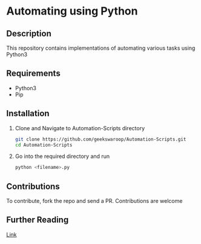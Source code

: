 # Automating using Python
## Description
This repository contains implementations of automating various tasks using Python3
## Requirements
* Python3
* Pip

## Installation
1. Clone and Navigate to Automation-Scripts directory
	```bash
	git clone https://github.com/geekswaroop/Automation-Scripts.git
	cd Automation-Scripts
	```
2. Go into the required directory and run
	```bash
	python <filename>.py
	```

## Contributions
To contribute, fork the repo and send a PR. Contributions are welcome

## Further Reading
[Link](https://automatetheboringstuff.com/)

